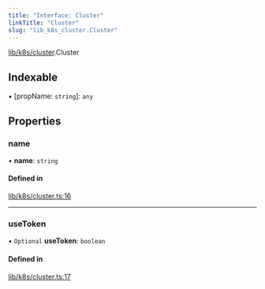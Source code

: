 ```yaml
---
title: "Interface: Cluster"
linkTitle: "Cluster"
slug: "lib_k8s_cluster.Cluster"
---
```


[lib/k8s/cluster](../modules/lib_k8s_cluster.md).Cluster

## Indexable

▪ [propName: `string`]: `any`

## Properties

### name

• **name**: `string`

#### Defined in

[lib/k8s/cluster.ts:16](https://github.com/kinvolk/headlamp/blob/f70c8787/frontend/src/lib/k8s/cluster.ts#L16)

___

### useToken

• `Optional` **useToken**: `boolean`

#### Defined in

[lib/k8s/cluster.ts:17](https://github.com/kinvolk/headlamp/blob/f70c8787/frontend/src/lib/k8s/cluster.ts#L17)
